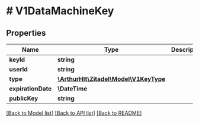 # # V1DataMachineKey

## Properties

Name | Type | Description | Notes
------------ | ------------- | ------------- | -------------
**keyId** | **string** |  | [optional]
**userId** | **string** |  | [optional]
**type** | [**\ArthurHlt\Zitadel\Model\V1KeyType**](V1KeyType.md) |  | [optional]
**expirationDate** | **\DateTime** |  | [optional]
**publicKey** | **string** |  | [optional]

[[Back to Model list]](../../README.md#models) [[Back to API list]](../../README.md#endpoints) [[Back to README]](../../README.md)
